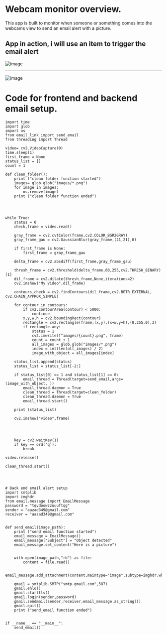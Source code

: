 # Webcam monitor overview.
<p>
This app is built to monitor when someone or something comes into the webcams view to send an email alert with a picture.

  
</p>


## App in action, i will use an item to trigger the email alert

![image](https://github.com/ali0999109/Webcam/assets/145396907/8374342b-f721-4680-be0f-413f864e75c4)


---------------------------------------------------------------------------------------

![image](https://github.com/ali0999109/Webcam/assets/145396907/3cb126ca-41ff-4cbd-a49b-a7d58a7d4068)





# Code for frontend and backend email setup.
``` import cv2
import time
import glob
import os
from email_link import send_email
from threading import Thread

video= cv2.VideoCapture(0)
time.sleep(1)
first_frame = None
status_list = []
count = 1

def clean_folder():
    print ("clean folder function started")
    images= glob.glob("images/*.png")
    for image in images:
        os.remove(image)
    print ("clean folder function ended")




while True:
    status = 0
    check,frame = video.read()

    gray_frame = cv2.cvtColor(frame,cv2.COLOR_BGR2GRAY)
    gray_frame_gau = cv2.GaussianBlur(gray_frame,(21,21),0)

    if first_frame is None:
        first_frame = gray_frame_gau

    delta_frame = cv2.absdiff(first_frame,gray_frame_gau)

    thresh_frame = cv2.threshold(delta_frame,60,255,cv2.THRESH_BINARY)[1]
    dil_frame = cv2.dilate(thresh_frame,None,iterations=2)
    cv2.imshow("My Video",dil_frame)

    contours,check = cv2.findContours(dil_frame,cv2.RETR_EXTERNAL, cv2.CHAIN_APPROX_SIMPLE)

    for contour in contours:
        if cv2.contourArea(contour) < 5000:
            continue
        x,y,w,h = cv2.boundingRect(contour)
        rectangle = cv2.rectangle(frame,(x,y),(x+w,y+h),(0,255,0),3)
        if rectangle.any:
            status = 1
            cv2.imwrite(f"images/{count}.png", frame)
            count = count + 1
            all_images = glob.glob("images/*.png")
            index = int(len(all_images) / 2)
            image_with_object = all_images[index]

    status_list.append(status)
    status_list = status_list[-2:]

    if status_list[0] == 1 and status_list[1] == 0:
        email_thread = Thread(target=send_email,args=(image_with_object, ))
        email_thread.daemon = True
        clean_thread = Thread(target=clean_folder)
        clean_thread.daemon = True
        email_thread.start()

    print (status_list)

    cv2.imshow("video",frame)




    key = cv2.waitKey(1)
    if key == ord('q'):
        break

video.release()

clean_thread.start()




# Back end email alert setup
import smtplib
import imghdr
from email.message import EmailMessage
password = "tqvdoowzzuuuftqg"
sender = "aazad349@gmail.com"
receiver = "aazad349@gmail.com"


def send_email(image_path):
    print ("send email function started")
    email_message = EmailMessage()
    email_message["Subject"] = "Object detected"
    email_message.set_content("Here is a picture")


    with open(image_path,"rb") as file:
        content = file.read()
        
    email_message.add_attachment(content,maintype="image",subtype=imghdr.what(None,content))

    gmail = smtplib.SMTP("smtp.gmail.com",587)
    gmail.ehlo()
    gmail.starttls()
    gmail.login(sender,password)
    gmail.sendmail(sender,receiver,email_message.as_string())
    gmail.quit()
    print ("send_email function ended")


if __name__ == "__main__":
    send_email()










